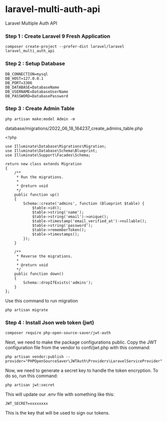 # laravel-multi-auth-api
Laravel Multiple Auth API

### Step 1 : Create Laravel 9 Fresh Application
```
composer create-project --prefer-dist laravel/laravel laravel_multi_auth_api
```

### Step 2 : Setup Database
```
DB_CONNECTION=mysql
DB_HOST=127.0.0.1
DB_PORT=3306
DB_DATABASE=DatabaseName
DB_USERNAME=DatabaseUserName
DB_PASSWORD=DatabasePassword
```

### Step 3 : Create Admin Table
```
php artisan make:model Admin -m
```

database/migrations/2022_06_18_164237_create_admins_table.php
```
<?php

use Illuminate\Database\Migrations\Migration;
use Illuminate\Database\Schema\Blueprint;
use Illuminate\Support\Facades\Schema;

return new class extends Migration
{
    /**
     * Run the migrations.
     *
     * @return void
     */
    public function up()
    {
        Schema::create('admins', function (Blueprint $table) {
            $table->id();
            $table->string('name');
            $table->string('email')->unique();
            $table->timestamp('email_verified_at')->nullable();
            $table->string('password');
            $table->rememberToken();
            $table->timestamps();
        });
    }

    /**
     * Reverse the migrations.
     *
     * @return void
     */
    public function down()
    {
        Schema::dropIfExists('admins');
    }
};
```
Use this command to run migration

```
php artisan migrate
```

### Step 4 : Install Json web token (jwt)
```
composer require php-open-source-saver/jwt-auth
```

Next, we need to make the package configurations public. Copy the JWT configuration file from the vendor to confi/jwt.php with this command:

```
php artisan vendor:publish --provider="PHPOpenSourceSaver\JWTAuth\Providers\LaravelServiceProvider"
```

Now, we need to generate a secret key to handle the token encryption. To do so, run this command:

```
php artisan jwt:secret
```

This will update our .env file with something like this:
```
JWT_SECRET=xxxxxxxx
```
This is the key that will be used to sign our tokens.
